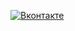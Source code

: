 [![Вконтакте](https://www.davidefiammenghi.com/wp-content/uploads/icons/VK_BlackWhite_Logo_transparent.png "Вконтакте")](https://vk.com/tivtonlitovsky)
